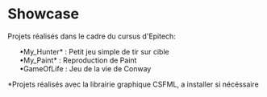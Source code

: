 # Showcase
Projets réalisés dans le cadre du cursus d'Epitech:

&nbsp;&nbsp;&nbsp;&nbsp;&nbsp;&nbsp;•My_Hunter\* : Petit jeu simple de tir sur cible\
&nbsp;&nbsp;&nbsp;&nbsp;&nbsp;&nbsp;•My_Paint\* : Reproduction de Paint\
&nbsp;&nbsp;&nbsp;&nbsp;&nbsp;&nbsp;•GameOfLife : Jeu de la vie de Conway

\*Projets réalisés avec la librairie graphique CSFML, a installer si nécéssaire
